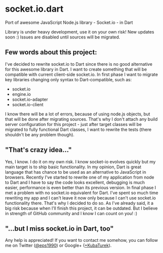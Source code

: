 # socket.io.dart
Port of awesome JavaScript Node.js library - Socket.io - in Dart

Library is under heavy development, use it on your own risk! New updates soon :)
Issues are disabled until sources will be migrated.

## Few words about this project:

I've decided to rewrite socket.io to Dart since there is no good alternative for this awesome library in Dart. I want to create something that will be compatible with current client-side socket.io.
In first phase I want to migrate key libraries changing only syntax to Dart-compatible, such as:

* socket.io
* engine.io
* socket.io-adapter
* socket.io-client
    
I know there will be a lot of errors, because of using node.js objects, but that will be done after migrating sources. 
That's why I don't attach any build server configuration for this project - just after target classes will be migrated to fully functional Dart classes, I want to rewrite the tests (there shouldn't be any problem though).

## "That's crazy idea..."
Yes, I know. I do it on my own risk. I know socket-io evolves quickly but my main target is to ship basic functionality. In my opinion, Dart is great language that has chance to be used as an alternative to JavaScript in browsers.
Recently I've started to rewrite one of my application from node to Dart and I have to say the code looks excellent, debugging is much easier, performance is even better than its previous version.
In final phase I met a problem with no socket.io equivalent for Dart. I've spent so much time rewriting my app and I can't leave it now only because I can't use socket.io functionality there. That's why I decided to do so.
As I've already said, it a big risk because when I'll finish this project, it can be outdated. But I believe in strength of GitHub community and I know I can count on you! :)

## "...but I miss socket.io in Dart, too"
Any help is appreciated! If you want to contact me somehow, you can follow me on Twitter ([@eps1990](https://twitter.com/eps1990)) or Google+ ([+KubaTurek](https://plus.google.com/+KubaTurek)). 
